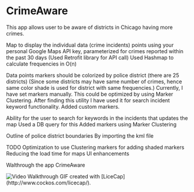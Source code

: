 # CrimeAware
This app allows user to be aware of districts in Chicago having more crimes.

Map to display the individual data (crime incidents) points using your personal Google Maps API key, parameterized for crimes reported within the past 30 days
(Used Retrofit library for API call)
 Used Hashmap to calculate frequencies in O(n)  

Data points markers should be colorized by police district (there are 25 districts)
(Since some districts may have same number of crimes, hence same color shade is used for district with same frequencies.)
Currently, I have set markers manually. This could be optimized by using Marker Clustering. After finding this utility I have used it
for search incident keyword functionality.
Added custom markers.

Ability for the user to search for keywords in the incidents that updates the map 
Used a DB query for this
Added markers using Marker Clustering 

Outline of police district boundaries
By importing the kml file

TODO
Optimization to use Clustering markers for adding shaded markers 
Reducing the load time for maps
UI enhancements

Walthrough the app CrimeAware

<img src='http://imgur.com/RouyYcH.gif' title='Video Walkthrough' width='' alt='Video Walkthrough' />
GIF created with [LiceCap](http://www.cockos.com/licecap/).

